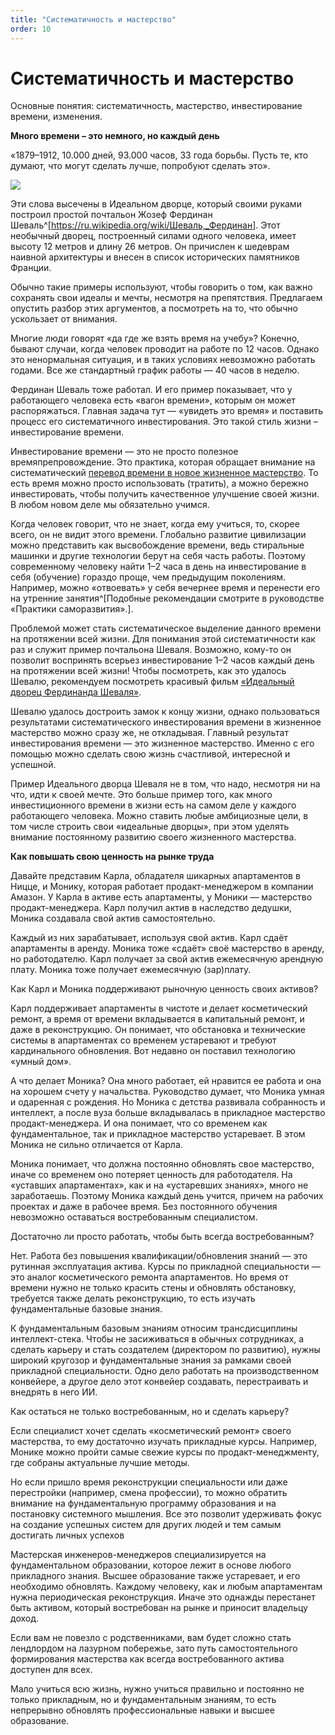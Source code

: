 ```yaml
---
title: "Систематичность и мастерство"
order: 10
---
```


# Систематичность и мастерство

Основные понятия: систематичность, мастерство, инвестирование времени, изменения.

**Много времени – это немного, но каждый день**

«1879–1912, 10.000 дней, 93.000 часов, 33 года борьбы. Пусть те, кто думают, что могут сделать лучше, попробуют сделать это».

![](/ru/personal/systems-self-development/39.jpeg)

Эти слова высечены в Идеальном дворце, который своими руками построил простой почтальон Жозеф Фердинан Шеваль^[<https://ru.wikipedia.org/wiki/Шеваль,_Фердинан>]. Этот необычный дворец, построенный силами одного человека, имеет высоту 12 метров и длину 26 метров. Он причислен к шедеврам наивной архитектуры и внесен в список исторических памятников Франции.

Обычно такие примеры используют, чтобы говорить о том, как важно сохранять свои идеалы и мечты, несмотря на препятствия. Предлагаем опустить разбор этих аргументов, а посмотреть на то, что обычно ускользает от внимания.

Многие люди говорят «да где же взять время на учебу»? Конечно, бывают случаи, когда человек проводит на работе по 12 часов. Однако это ненормальная ситуация, и в таких условиях невозможно работать годами. Все же стандартный график работы — 40 часов в неделю.

Фердинан Шеваль тоже работал. И его пример показывает, что у работающего человека есть «вагон времени», которым он может распоряжаться. Главная задача тут — «увидеть это время» и поставить процесс его систематичного инвестирования. Это такой стиль жизни – инвестирование времени.

Инвестирование времени — это не просто полезное времяпрепровождение. Это практика, которая обращает внимание на систематический [перевод времени в новое жизненное мастерство](https://systemsworld.club/t/kak-povyshat-svoyu-czennost-na-rynke-truda-ili-pro-karla-rante-i-moniku-prodakt-menedzhera/4473). То есть время можно просто использовать (тратить), а можно бережно инвестировать, чтобы получить качественное улучшение своей жизни. В любом новом деле мы обязательно учимся.

Когда человек говорит, что не знает, когда ему учиться, то, скорее всего, он не видит этого времени. Глобально развитие цивилизации можно представить как высвобождение времени, ведь стиральные машинки и другие технологии берут на себя часть работы. Поэтому современному человеку найти 1–2 часа в день на инвестирование в себя (обучение) гораздо проще, чем предыдущим поколениям. Например, можно «отвоевать» у себя вечернее время и перенести его на утренние занятия^[Подобные рекомендации смотрите в руководстве «Практики саморазвития».].

Проблемой может стать систематическое выделение данного времени на протяжении всей жизни. Для понимания этой систематичности как раз и служит пример почтальона Шеваля. Возможно, кому-то он позволит воспринять всерьез инвестирование 1–2 часов каждый день на протяжении всей жизни! Чтобы посмотреть, как это удалось Шевалю, рекомендуем посмотреть красивый фильм [«](https://www.kinopoisk.ru/film/1077074/)[Идеальный дворец Фердинанда Шеваля](https://www.kinopoisk.ru/film/1077074/)[»](https://www.kinopoisk.ru/film/1077074/).

Шевалю удалось достроить замок к концу жизни, однако пользоваться результатами систематического инвестирования времени в жизненное мастерство можно сразу же, не откладывая. Главный результат инвестирования времени — это жизненное мастерство. Именно с его помощью можно сделать свою жизнь счастливой, интересной и успешной.

Пример Идеального дворца Шеваля не в том, что надо, несмотря ни на что, идти к своей мечте. Это больше пример того, как много инвестиционного времени в жизни есть на самом деле у каждого работающего человека. Можно ставить любые амбициозные цели, в том числе строить свои «идеальные дворцы», при этом уделять внимание постоянному развитию своего жизненного мастерства.

**Как повышать свою ценность на рынке труда**

Давайте представим Карла, обладателя шикарных апартаментов в Ницце, и Монику, которая работает продакт-менеджером в компании Амазон. У Карла в активе есть апартаменты, у Моники — мастерство продакт-менеджера. Карл получил актив в наследство дедушки, Моника создавала свой актив самостоятельно.

Каждый из них зарабатывает, используя свой актив. Карл сдаёт апартаменты в аренду. Моника тоже «сдаёт» своё мастерство в аренду, но работодателю. Карл получает за свой актив ежемесячную арендную плату. Моника тоже получает ежемесячную (зар)плату.

Как Карл и Моника поддерживают рыночную ценность своих активов?

Карл поддерживает апартаменты в чистоте и делает косметический ремонт, а время от времени вкладывается в капитальный ремонт, и даже в реконструкцию. Он понимает, что обстановка и технические системы в апартаментах со временем устаревают и требуют кардинального обновления. Вот недавно он поставил технологию «умный дом».

А что делает Моника? Она много работает, ей нравится ее работа и она на хорошем счету у начальства. Руководство думает, что Моника умная и одаренная с рождения. Но Моника с детства развивала собранность и интеллект, а после вуза больше вкладывалась в прикладное мастерство продакт-менеджера. И она понимает, что со временем как фундаментальное, так и прикладное мастерство устаревает. В этом Моника не сильно отличается от Карла.

Моника понимает, что должна постоянно обновлять свое мастерство, иначе со временем оно потеряет ценность для работодателя. На «уставших апартаментах», как и на «устаревших знаниях», много не заработаешь. Поэтому Моника каждый день учится, причем на рабочих проектах и даже в рабочее время. Без постоянного обучения невозможно оставаться востребованным специалистом.

Достаточно ли просто работать, чтобы быть всегда востребованным?

Нет. Работа без повышения квалификации/обновления знаний — это рутинная эксплуатация актива. Курсы по прикладной специальности — это аналог косметического ремонта апартаментов. Но время от времени нужно не только красить стены и обновлять обстановку, требуется также делать реконструкцию, то есть изучать фундаментальные базовые знания.

К фундаментальным базовым знаниям относим трансдисциплины интеллект-стека. Чтобы не засиживаться в обычных сотрудниках, а сделать карьеру и стать создателем (директором по развитию), нужны широкий кругозор и фундаментальные знания за рамками своей прикладной специальности. Одно дело работать на производственном конвейере, а другое дело этот конвейер создавать, перестраивать и внедрять в него ИИ.

Как остаться не только востребованным, но и сделать карьеру?

Если специалист хочет сделать «косметический ремонт» своего мастерства, то ему достаточно изучать прикладные курсы. Например, Монике можно пройти самые свежие курсы по продакт-менеджменту, где собраны актуальные лучшие методы.

Но если пришло время реконструкции специальности или даже перестройки (например, смена профессии), то можно обратить внимание на фундаментальную программу образования и на постановку системного мышления. Все это позволит удерживать фокус на создание успешных систем для других людей и тем самым достигать личных успехов

Мастерская инженеров-менеджеров специализируется на фундаментальном образовании, которое лежит в основе любого прикладного знания. Высшее образование также устаревает, и его необходимо обновлять. Каждому человеку, как и любым апартаментам нужна периодическая реконструкция. Иначе это однажды перестанет быть активом, который востребован на рынке и приносит владельцу доход.

Если вам не повезло с родственниками, вам будет сложно стать лендлордом на лазурном побережье, зато путь самостоятельного формирования мастерства как всегда востребованного актива доступен для всех.

Мало учиться всю жизнь, нужно учиться правильно и постоянно не только прикладным, но и фундаментальным знаниям, то есть непрерывно обновлять профессиональные навыки и высшее образование.